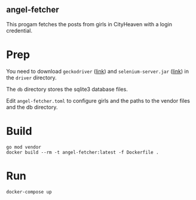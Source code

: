 angel-fetcher
---

This progam fetches the posts from girls in CityHeaven with a login credential.

# Prep

You need to download `geckodriver` ([link](https://github.com/mozilla/geckodriver)) and `selenium-server.jar` ([link](https://www.selenium.dev/downloads/)) in the `driver` directory.

The `db` directory stores the sqlite3 database files.

Edit `angel-fetcher.toml` to configure girls and the paths to the vendor files and the db directory.

# Build
```
go mod vendor
docker build --rm -t angel-fetcher:latest -f Dockerfile .
```

# Run
```
docker-compose up
```
